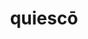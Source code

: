 ---
title: quiescō
meaning: to rest
ch: thirteen
pos: verb
inf: quiescere
secondppstem: quiesc
infend: ere
conjugation: third
---